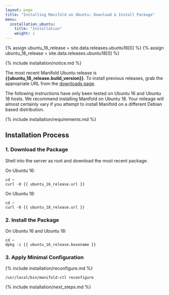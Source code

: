 ```yaml
---
layout: page
title: "Installing Manifold on Ubuntu: Download & Install Package"
menu:
  installation_ubuntu:
    title: "Installation"
    weight: 1
---
```


{% assign ubuntu_16_release = site.data.releases.ubuntu16[0] %}
{% assign ubuntu_18_release = site.data.releases.ubuntu18[0] %}

{% include installation/notice.md %}

The most recent Manifold Ubuntu release is <strong>{{ubuntu_18_release.build_version}}</strong>. To install previous releases, grab the appropriate URL from the [downloads page](/docs/reference/downloads.html).

The following instructions have only been tested on Ubuntu 16 and Ubuntu 18 hosts. We recommend installing Manifold on Ubuntu 18. Your mileage will almost certainly vary if you attempt to install Manifold on a different Debian based distribution.

{% include installation/requirements.md %}

## Installation Process

### 1. Download the Package

Shell into the server as root and download the most recent package.

On Ubuntu 16:
``` shell
cd ~
curl -O {{ ubuntu_16_release.url }}
```

On Ubuntu 18:
``` shell
cd ~
curl -O {{ ubuntu_18_release.url }}
```

### 2. Install the Package

On Ubuntu 16 and Ubuntu 18:
``` shell
cd ~
dpkg -i {{ ubuntu_16_release.basename }}
```

### 3. Apply Minimal Configuration

{% include installation/reconfigure.md %}

``` shell
/usr/local/bin/manifold-ctl reconfigure
```

{% include installation/next_steps.md %}
